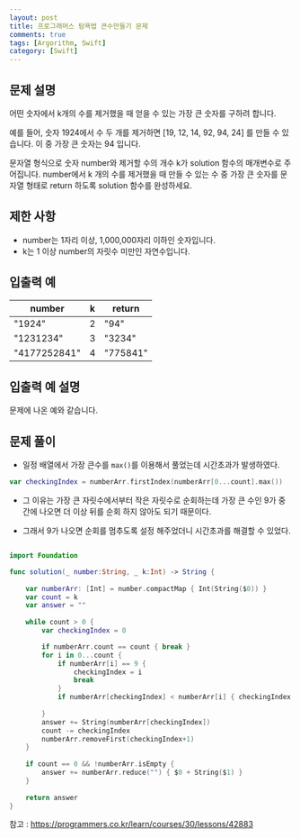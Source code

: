 ```yaml
---
layout: post
title: 프로그래머스 탐욕법 큰수만들기 문제
comments: true
tags: [Argorithm, Swift]
category: [Swift]
---
```


## 문제 설명
어떤 숫자에서 k개의 수를 제거했을 때 얻을 수 있는 가장 큰 숫자를 구하려 합니다.

예를 들어, 숫자 1924에서 수 두 개를 제거하면 [19, 12, 14, 92, 94, 24] 를 만들 수 있습니다. 이 중 가장 큰 숫자는 94 입니다.

문자열 형식으로 숫자 number와 제거할 수의 개수 k가 solution 함수의 매개변수로 주어집니다. number에서 k 개의 수를 제거했을 때 만들 수 있는 수 중 가장 큰 숫자를 문자열 형태로 return 하도록 solution 함수를 완성하세요.

## 제한 사항
- number는 1자리 이상, 1,000,000자리 이하인 숫자입니다.
- k는 1 이상 number의 자릿수 미만인 자연수입니다.

## 입출력 예

| number | k | return |
| --- | --- | --- |
| "1924" | 2 | "94" |
| "1231234"	| 3 |"3234" |
| "4177252841" | 4 | "775841" |


## 입출력 예 설명

문제에 나온 예와 같습니다.

## 문제 풀이

- 일정 배열에서 가장 큰수를 `max()`를 이용해서 풀었는데 시간초과가 발생하였다.
``` swift 
var checkingIndex = numberArr.firstIndex(numberArr[0...count].max())
```

- 그 이유는 가장 큰 자릿수에서부터 작은 자릿수로 순회하는데 가장 큰 수인 9가 중간에 나오면 더 이상 뒤를 순회 하지 않아도 되기 때문이다. 

- 그래서 9가 나오면 순회를 멈추도록 설정 해주었더니 시간초과를 해결할 수 있었다.

```swift

import Foundation

func solution(_ number:String, _ k:Int) -> String {
    
    var numberArr: [Int] = number.compactMap { Int(String($0)) }
    var count = k
    var answer = ""
    
    while count > 0 {
        var checkingIndex = 0

        if numberArr.count == count { break }
        for i in 0...count {
            if numberArr[i] == 9 {
                checkingIndex = i
                break
            }
            if numberArr[checkingIndex] < numberArr[i] { checkingIndex = i }
            
        }
        answer += String(numberArr[checkingIndex])
        count -= checkingIndex
        numberArr.removeFirst(checkingIndex+1)
    }
    
    if count == 0 && !numberArr.isEmpty {
        answer += numberArr.reduce("") { $0 + String($1) }
    }
    
    return answer
}
```


참고 : <https://programmers.co.kr/learn/courses/30/lessons/42883>